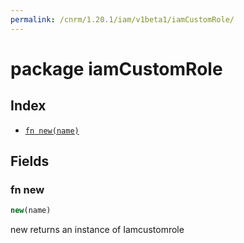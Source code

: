 ```yaml
---
permalink: /cnrm/1.20.1/iam/v1beta1/iamCustomRole/
---
```


# package iamCustomRole



## Index

* [`fn new(name)`](#fn-new)

## Fields

### fn new

```ts
new(name)
```

new returns an instance of Iamcustomrole